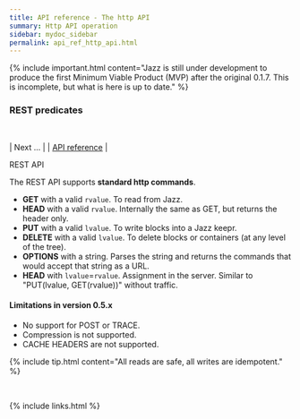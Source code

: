 ```yaml
---
title: API reference - The http API
summary: Http API operation
sidebar: mydoc_sidebar
permalink: api_ref_http_api.html
---
```


{% include important.html content="Jazz is still under development to produce the first Minimum Viable Product (MVP) after the original 0.1.7.
This is incomplete, but what is here is up to date." %}

### REST predicates
<br/>

| <span class="label label-info">Next ...</span> |
| [API reference](api_ref_details.html) |



<span class="label label-info">REST API</span>

The REST API supports **standard http commands**.

* **GET** with a valid `rvalue`. To read from Jazz.
* **HEAD** with a valid `rvalue`. Internally the same as GET, but returns the header only.
* **PUT** with a valid `lvalue`. To write blocks into a Jazz keepr.
* **DELETE** with a valid `lvalue`. To delete blocks or containers (at any level of the tree).
* **OPTIONS** with a string. Parses the string and returns the commands that would accept that string as a URL.
* **HEAD** with `lvalue`=`rvalue`. Assignment in the server. Similar to "PUT(lvalue, GET(rvalue))" without traffic.

#### Limitations in version 0.5.x

  * No support for POST or TRACE.
  * Compression is not supported.
  * CACHE HEADERS are not supported.

{% include tip.html content="All reads are safe, all writes are idempotent." %}

<br/>

{% include links.html %}
